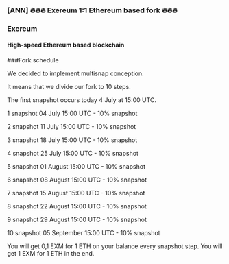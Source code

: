 ### [ANN] 🔥🔥🔥 Exereum 1:1 Ethereum based fork 🔥🔥🔥 

### Exereum
#### High-speed Ethereum based blockchain


###Fork schedule

We decided to implement multisnap conception.

It means that we divide our fork to 10 steps.

The first snapshot occurs today 4 July at 15:00 UTC.

1 snapshot 04 July 15:00 UTC - 10% snapshot

2 snapshot 11 July 15:00 UTC - 10% snapshot

3 snapshot 18 July 15:00 UTC - 10% snapshot

4 snapshot 25 July 15:00 UTC - 10% snapshot

5 snapshot 01 August 15:00 UTC - 10% snapshot

6 snapshot 08 August 15:00 UTC - 10% snapshot

7 snapshot 15 August 15:00 UTC - 10% snapshot

8 snapshot 22 August 15:00 UTC - 10% snapshot

9 snapshot 29 August 15:00 UTC - 10% snapshot

10 snapshot 05 September 15:00 UTC - 10% snapshot

You will get 0,1 EXM for 1 ETH on your balance every snapshot step.
You will get 1 EXM for 1 ETH in the end.